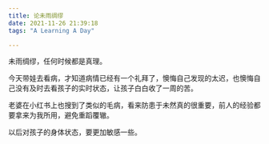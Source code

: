 ```yaml
---
title: 论未雨绸缪
date: 2021-11-26 21:39:18
tags: "A Learning A Day"

---
```


未雨绸缪，任何时候都是真理。

<!--more-->

今天带娃去看病，才知道病情已经有一个礼拜了，懊悔自己发现的太迟，也懊悔自己没有及时去看孩子的实时状态，让孩子白白收了一周的苦。

老婆在小红书上也搜到了类似的毛病，看来防患于未然真的很重要，前人的经验都要拿来为我所用，避免重蹈覆辙。

以后对孩子的身体状态，要更加敏感一些。